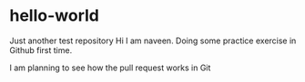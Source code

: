 # hello-world
Just another test repository
Hi 
I am naveen. Doing some practice exercise in Github first time.

I am planning to see how the pull request works in Git
